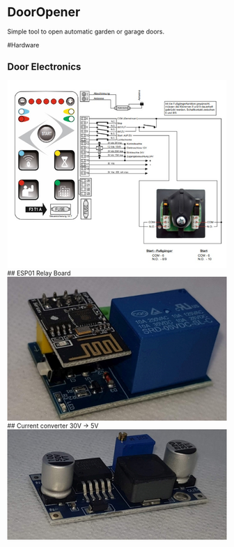 # DoorOpener
Simple tool to open automatic garden or garage doors.

#Hardware
## Door Electronics
<img src="./img/ConnectionPlanDoorControl.jpg">
## ESP01 Relay Board
<img src="./img/ESP01RelaisModul-PerspectiveRight.jpg">
## Current converter 30V -> 5V
<img src="./img/20230918_222432.jpg">

